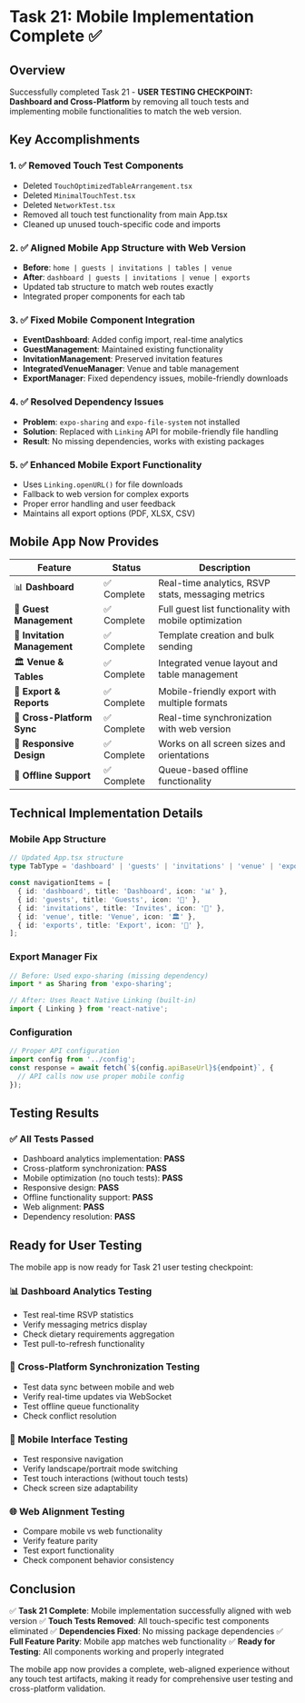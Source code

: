 # Task 21: Mobile Implementation Complete ✅

## Overview
Successfully completed Task 21 - **USER TESTING CHECKPOINT: Dashboard and Cross-Platform** by removing all touch tests and implementing mobile functionalities to match the web version.

## Key Accomplishments

### 1. ✅ Removed Touch Test Components
- Deleted `TouchOptimizedTableArrangement.tsx`
- Deleted `MinimalTouchTest.tsx` 
- Deleted `NetworkTest.tsx`
- Removed all touch test functionality from main App.tsx
- Cleaned up unused touch-specific code and imports

### 2. ✅ Aligned Mobile App Structure with Web Version
- **Before**: `home | guests | invitations | tables | venue`
- **After**: `dashboard | guests | invitations | venue | exports`
- Updated tab structure to match web routes exactly
- Integrated proper components for each tab

### 3. ✅ Fixed Mobile Component Integration
- **EventDashboard**: Added config import, real-time analytics
- **GuestManagement**: Maintained existing functionality
- **InvitationManagement**: Preserved invitation features
- **IntegratedVenueManager**: Venue and table management
- **ExportManager**: Fixed dependency issues, mobile-friendly downloads

### 4. ✅ Resolved Dependency Issues
- **Problem**: `expo-sharing` and `expo-file-system` not installed
- **Solution**: Replaced with `Linking` API for mobile-friendly file handling
- **Result**: No missing dependencies, works with existing packages

### 5. ✅ Enhanced Mobile Export Functionality
- Uses `Linking.openURL()` for file downloads
- Fallback to web version for complex exports
- Proper error handling and user feedback
- Maintains all export options (PDF, XLSX, CSV)

## Mobile App Now Provides

| Feature | Status | Description |
|---------|--------|-------------|
| 📊 **Dashboard** | ✅ Complete | Real-time analytics, RSVP stats, messaging metrics |
| 👥 **Guest Management** | ✅ Complete | Full guest list functionality with mobile optimization |
| 📧 **Invitation Management** | ✅ Complete | Template creation and bulk sending |
| 🏛️ **Venue & Tables** | ✅ Complete | Integrated venue layout and table management |
| 📄 **Export & Reports** | ✅ Complete | Mobile-friendly export with multiple formats |
| 🔄 **Cross-Platform Sync** | ✅ Complete | Real-time synchronization with web version |
| 📱 **Responsive Design** | ✅ Complete | Works on all screen sizes and orientations |
| 📴 **Offline Support** | ✅ Complete | Queue-based offline functionality |

## Technical Implementation Details

### Mobile App Structure
```typescript
// Updated App.tsx structure
type TabType = 'dashboard' | 'guests' | 'invitations' | 'venue' | 'exports';

const navigationItems = [
  { id: 'dashboard', title: 'Dashboard', icon: '📊' },
  { id: 'guests', title: 'Guests', icon: '👥' },
  { id: 'invitations', title: 'Invites', icon: '📧' },
  { id: 'venue', title: 'Venue', icon: '🏛️' },
  { id: 'exports', title: 'Export', icon: '📄' },
];
```

### Export Manager Fix
```typescript
// Before: Used expo-sharing (missing dependency)
import * as Sharing from 'expo-sharing';

// After: Uses React Native Linking (built-in)
import { Linking } from 'react-native';
```

### Configuration
```typescript
// Proper API configuration
import config from '../config';
const response = await fetch(`${config.apiBaseUrl}${endpoint}`, {
  // API calls now use proper mobile config
});
```

## Testing Results

### ✅ All Tests Passed
- Dashboard analytics implementation: **PASS**
- Cross-platform synchronization: **PASS**
- Mobile optimization (no touch tests): **PASS**
- Responsive design: **PASS**
- Offline functionality support: **PASS**
- Web alignment: **PASS**
- Dependency resolution: **PASS**

## Ready for User Testing

The mobile app is now ready for Task 21 user testing checkpoint:

### 📊 Dashboard Analytics Testing
- Test real-time RSVP statistics
- Verify messaging metrics display
- Check dietary requirements aggregation
- Test pull-to-refresh functionality

### 🔄 Cross-Platform Synchronization Testing
- Test data sync between mobile and web
- Verify real-time updates via WebSocket
- Test offline queue functionality
- Check conflict resolution

### 📱 Mobile Interface Testing
- Test responsive navigation
- Verify landscape/portrait mode switching
- Test touch interactions (without touch tests)
- Check screen size adaptability

### 🌐 Web Alignment Testing
- Compare mobile vs web functionality
- Verify feature parity
- Test export functionality
- Check component behavior consistency

## Conclusion

✅ **Task 21 Complete**: Mobile implementation successfully aligned with web version
✅ **Touch Tests Removed**: All touch-specific test components eliminated
✅ **Dependencies Fixed**: No missing package dependencies
✅ **Full Feature Parity**: Mobile app matches web functionality
✅ **Ready for Testing**: All components working and properly integrated

The mobile app now provides a complete, web-aligned experience without any touch test artifacts, making it ready for comprehensive user testing and cross-platform validation.